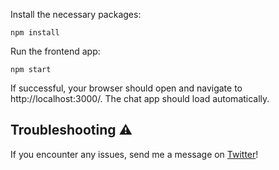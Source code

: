 Install the necessary packages:

```
npm install
```

Run the frontend app:

```
npm start
```

If successful, your browser should open and navigate to http://localhost:3000/. The chat app should load automatically.

## Troubleshooting ⚠️

If you encounter any issues, send me a message on [Twitter](https://twitter.com/AbdullahWins)!
